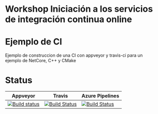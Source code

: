 # Workshop Iniciación a los servicios de integración continua online
# Ejemplo de CI

Ejemplo de construccion de una CI con appveyor y travis-ci para un ejemplo de NetCore, C++ y CMake

# Status

|Appveyor|Travis|Azure Pipelines|
|--------|------|---------------|
|[![Build status](https://ci.appveyor.com/api/projects/status/6mfdp4oxgemh4n76/branch/netcorec++?svg=true)](https://ci.appveyor.com/project/kabestrus/workshop-online-ci-servies/branch/netcorec++)|[![Build Status](https://travis-ci.org/JorTurFer/Workshop_online_ci_servies.svg?branch=NetCoreC%2B%2B)](https://travis-ci.org/JorTurFer/Workshop_online_ci_servies)|[![Build Status](https://dev.azure.com/JorTurFer/Workshop_online_ci_servies/_apis/build/status/10?branchName=NetCoreC%2B%2B)](https://dev.azure.com/JorTurFer/Workshop_online_ci_servies/_build/latest?definitionId=10&branchName=NetCoreC%2B%2B)|
